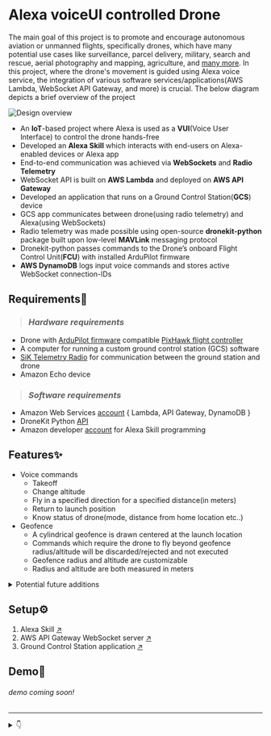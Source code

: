 # __Alexa voiceUI controlled Drone__

<!-- ## _Abstract_ -->

The main goal of this project is to promote and encourage autonomous aviation or unmanned flights, specifically drones, which have many potential use cases like surveillance, parcel delivery, military, search and rescue, aerial photography and mapping, agriculture, and [many more](https://www.allerin.com/blog/10-stunning-applications-of-drone-technology). 
In this project, where the drone's movement is guided using Alexa voice service, the integration of various software services/applications(AWS Lambda, WebSocket API Gateway, and more) is crucial. The below diagram depicts a brief overview of the project

<picture>
  <source media="(prefers-color-scheme: dark)" srcset="./misc/d.png">
  <source media="(prefers-color-scheme: light)" srcset="./misc/l.png">
  <img alt="Design overview" src="./misc/l.png">
</picture>

- An **IoT**-based project where Alexa is used as a **VUI**(Voice User Interface) to control the drone hands-free
- Developed an **Alexa Skill** which interacts with end-users on Alexa-enabled devices or Alexa app
- End-to-end communication was achieved via **WebSockets** and **Radio Telemetry**
- WebSocket API is built on **AWS Lambda** and deployed on **AWS API Gateway**
- Developed an application that runs on a Ground Control Station(**GCS**) device 
- GCS app communicates between drone(using radio telemetry) and Alexa(using WebSockets)
- Radio telemetry was made possible using open-source **dronekit-python** package built upon low-level **MAVLink** messaging protocol
- Dronekit-python passes commands to the Drone’s onboard Flight Control Unit(**FCU**) with installed ArduPilot firmware
- **AWS DynamoDB** logs input voice commands and stores active WebSocket connection-IDs

## __Requirements🔧__

> ### _Hardware requirements_
- Drone with [ArduPilot firmware](https://firmware.ardupilot.org/) compatible [PixHawk flight controller](https://ardupilot.org/copter/docs/common-pixhawk-overview.html)
- A computer for running a custom ground control station (GCS) software
- [SiK Telemetry Radio](https://ardupilot.org/copter/docs/common-sik-telemetry-radio.html#overview) for communication between the ground station and drone
- Amazon Echo device

> ### _Software requirements_
- Amazon Web Services [account](https://aws.amazon.com/) { Lambda, API Gateway, DynamoDB }
- DroneKit Python [API](https://dronekit.io/#air)
- Amazon developer [account](https://developer.amazon.com/) for Alexa Skill programming

## __Features✨__

- Voice commands
  - Takeoff
  - Change altitude
  - Fly in a specified direction for a specified distance(in meters)
  - Return to launch position
  - Know status of drone(mode, distance from home location etc..)
- Geofence 
  - A cylindrical geofence is drawn centered at the launch location
  - Commands which require the drone to fly beyond geofence radius/altitude will be discarded/rejected and not executed
  - Geofence radius and altitude are customizable
  - Radius and altitude are both measured in meters

<details>
  <summary>Potential future additions</summary>
  -> Aerial photography using a camera on the drone</br>
  -> Autonomous missions, surveys, circle and rectangle missions etc</br>
  -> Live footage streaming using the camera on drone</br>
  -> LTE-powered drone to eliminate limited-range issues
</details>

## __Setup⚙__

1. Alexa Skill [↗](./Alexa%20Skill/)
2. AWS API Gateway WebSocket server [↗](./WebSocket%20-%20API%20Gateway/)
3. Ground Control Station application [↗](./Ground%20Control%20Station/)

## __Demo🚀__

###### demo coming soon!
---

<details>
<summary>👇</summary>

Issues? Open an issue [here](https://github.com/prithvi2k2/Alexa-VoiceUI-Controlled-Drone/issues)</br>
Questions? Discuss [here](https://github.com/prithvi2k2/Alexa-VoiceUI-Controlled-Drone/discussions)
</details>

